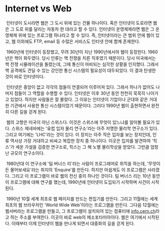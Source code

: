 # Internet vs Web

​	인터넷이 도시라면 웹은 그 도시 위에 있는 건물 하나이다. 혹은 인터넷이 도로라면 웹은 그 도로 위를 달리는 자동차 한 대라고 할 수 있다. 인터넷이 운영체제라면 웹은 그 운영체제 위에 있는 프로그램 하나라고 할 수 있다. 즉, 인터넷이라는 큰 범위 안에 웹이 있고, 웹 이외에도 FTP, email 등 수많은 서비스도 인터넷 안에 함께 존재한다. 

​	1960년에 인터넷이 등장했고, 무려 30년이 지난 1990년에서야 웹이 등장한다. 1960년은 핵이 화두였다. 당시 인류는 핵 전쟁을 치른 직후였기 때문이다. 당시 미국에서는 핵 전쟁 시뮬레이션을 돌렸는데, 그때 통신이 마비되는 심각한 상황을 인지했다. 그래서 핵 공격에도 견딜 수 있는 강인한 통신 시스템의 필요성이 대두되었다. 이 결과 탄생한 것이 바로 인터넷이다.

​	인터넷은 중앙이 없고 각각의 점들이 연결되어 이루어져 있다. 그래서 하나가 없어도 나머지 점들이 그 역할을 수행할 수 있다. 인터넷은 이후 30년 동안 천천히 묵묵히 나아가고 있었다. 하지만 사람들은 잘 몰랐다. 그 이유는 인터넷이 기업이나 군대와 같은 거대한 기관에서 사용한 통신 시스템이었기 때문이다. 그러다 1990년 웹이 출현하면서 완전히 다른 길을 걷게 된다.

​	웹의 고향은 미국이 아닌 스위스다. 이것은 스위스에 무엇이 있느냐를 알아볼 필요가 있다. 스위스 제네바에는 '유럽 입자 물리 연구소'라는 아주 저명한 물리학 연구소가 있다. 그리고 여기에는 'LHC'라는 것이 있다. 이 장치는 아주 작은 입자를 보는 장치인데, 인류 역사상 가장 거대하고 비싸고 복잡한 장치 중 하나이다. 이곳은 입자를 발견하여 '힉스'가 세운 가설을 검증한 연구소로, 힉스는 그 해 노벨 물리학상을 받았다. 그만큼 엄청난 규모의 연구소이다.

​	1980년대 이 연구소에 '팀 버너스 리'라는 사람이 프로그래머로 취직을 하는데, '무엇이든 물어보세요'라는 취지의 'Enquire'를 만든다. 하지만 아쉽게도 이 프로그램은 사라졌다. 그리고 이 프로그램이 바로 웹의 전신 중의 하나인 것이다. 팀 버너스 리는 10년 동안 이 프로그램에 대해 연구를 했는데, 1990년에 인터넷이 도입되기 시작하며 사건이 시작된다.

​	1990년 10월 세계 최초로 웹 페이지를 만드는 편집기를 만든다. 그리고 11월에는 세계 최초의 웹 브라우저인 'World Wide Web'이라는 프로그램을 만든다. 그다음 12월에는 웹서버라는 프로그램을 만들고, 그 프로그램이 설치되어 있는 컴퓨터에 [info.cern.ch](http://info.cern.ch/)라고 하는 주소를 부여한다. 이곳이 바로 web의 메소포타미아이다. 웹은 여기에서 시작된다. 이때부터 이제 인터넷이 웹을 만나게 되면서 대중화의 길을 걷게 된다.